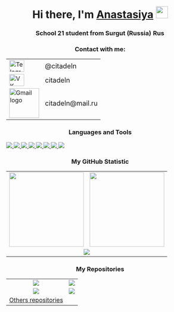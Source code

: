 <!-- Приветствие -->

<h1 align="center">Hi there, I'm <a href="https://github.com/citadeln" target="_blank">Anastasiya</a>
<img src="https://github.com/blackcater/blackcater/raw/main/images/Hi.gif" height="32"/></h1>
<h3 align="center">School 21 student from Surgut (Russia) <img src="https://usagif.com/wp-content/uploads/gifs/russian-flag-6.gif" alt="Russian flag" width="32" height="16"></h3>

<!-- Контакты -->
<div align="center">
  <h3>Contact with me:</h3>
  <table>
    <tr>
      <td>
        <a href="https://t.me/citadeln" target="_blank" style="text-decoration: none;">
          <img src="https://upload.wikimedia.org/wikipedia/commons/thumb/8/82/Telegram_logo.svg/1200px-Telegram_logo.svg.png" alt="Telegram logo" width="40" height="32">
        </a>
      </td>
      <td>
        <a href="https://t.me/citadeln" target="_blank" style="text-decoration: none;">
          <span style="font-size: 18px; vertical-align: middle;">@citadeln</span>
        </a>
      </td>
    </tr>
    <tr>
      <td>
        <a href="https://vk.com/citadeln" target="_blank" style="text-decoration: none;">
          <img src="https://upload.wikimedia.org/wikipedia/commons/2/21/VK.com-logo.svg" alt="VK logo" width="40" height="32">
        </a>
      </td>
      <td>
        <a href="https://vk.com/citadeln" target="_blank" style="text-decoration: none;">
          <span style="font-size: 18px; vertical-align: middle;">citadeln</span>
        </a>
      </td>
    </tr>
    <tr>
      <td>
        <a href="mailto:citadeln@mail.ru" style="text-decoration: none;">
          <img src="https://i.ytimg.com/vi/AvvehSRktwg/maxresdefault.jpg" alt="Gmail logo" width="80">
        </a>
      </td>
      <td>
        <a href="mailto:citadeln@mail.ru" style="text-decoration: none;">
          <span style="font-size: 18px; vertical-align: middle;">citadeln@mail.ru</span>
        </a>
      </td>
    </tr>
  </table>
</div>

<!-- Языки и инструменты -->
<p align="center">
  <h3 align="center">Languages and Tools</h3>
  <p>
    <a href="https://www.cprogramming.com/">
      <img src="https://img.shields.io/badge/C-%2300599C.svg?style=for-the-badge&logo=c&logoColor=white" />
    </a>
    <a href="https://www.cplusplus.com/">
      <img src="https://img.shields.io/badge/C%2B%2B-00599C?style=for-the-badge&logo=c%2B%2B&logoColor=white" />
    </a>
    <a href="https://www.gnu.org/software/bash/">
      <img src="https://img.shields.io/badge/Bash-%234EAA25.svg?style=for-the-badge&logo=gnu-bash&logoColor=white" />
    </a>
    <a href="https://www.postgresql.org/">
      <img src="https://img.shields.io/badge/PostgreSQL-%23316192.svg?style=for-the-badge&logo=postgresql&logoColor=white" />
    </a>
    <a href="https://code.visualstudio.com/">
      <img src="https://img.shields.io/badge/VSCode-%23007ACC.svg?style=for-the-badge&logo=visual-studio-code&logoColor=white" />
    </a>
    <a href="https://www.linux.org/">
      <img src="https://img.shields.io/badge/Linux-FCC624?style=for-the-badge&logo=linux&logoColor=black" />
    </a>
    <a href="https://github.com/features/actions">
      <img src="https://img.shields.io/badge/CICD-2088FF?style=for-the-badge&logo=github-actions&logoColor=white" />
    </a>
    <a href="https://www.docker.com/">
      <img src="https://img.shields.io/badge/Docker-%230db7ed.svg?style=for-the-badge&logo=docker&logoColor=white" />
    </a>
  </p>
</p>


<!-- Статистика -->
<p align="center">
  <h3 align="center">My GitHub Statistic</h3>
  <table>
    <tr>
      <td align="center">
          <img height="200" src="https://github-readme-stats.vercel.app/api?username=citadeln&theme=algolia" />
        </a>
      </td>
      <td align="center">
          <img height="200" src="https://github-readme-stats.vercel.app/api/top-langs?username=citadeln&layout=compact&langs_count=8&card_width=440&theme=algolia" />
        </a>
      </td>
    </tr>
    <tr>
      <td colspan="2" align="center">
        <img src="https://github-readme-streak-stats.herokuapp.com?user=citadeln&theme=algolia&card_width=950" />
      </td>
    </tr>
  </table>
</p>

<!-- Репозитории -->
<p align="center">
  <h3 align="center">My Repositories</h3>
  <table>
    <tr>
      <td align="center">
        <a href="https://github.com/citadeln/C5_s21_decimal-1">
          <img src="https://github-readme-stats.vercel.app/api/pin/?username=citadeln&repo=C5_s21_decimal-1&theme=algolia" />
        </a>
      </td>
      <td align="center">
        <a href="https://github.com/citadeln/C7_BrickGame_v1.0-1">
          <img src="https://github-readme-stats.vercel.app/api/pin/?username=citadeln&repo=C7_BrickGame_v1.0-1&theme=algolia" />
        </a>
      </td>
    </tr>
    <tr>
      <td align="center">
        <a href="https://github.com/citadeln/CPP1_s21_matrixplus-1">
          <img src="https://github-readme-stats.vercel.app/api/pin/?username=citadeln&repo=CPP1_s21_matrixplus-1&theme=algolia" />
        </a>
      </td>
      <td align="center">
        <a href="https://github.com/citadeln/SQL_pool">
          <img src="https://github-readme-stats.vercel.app/api/pin/?username=citadeln&repo=SQL_pool&theme=algolia" />
        </a>
      </td>
    </tr>
    <tr>
      <td align="center">
        <a href="https://github.com/citadeln?tab=repositories">
          Others repositories
        </a>
      </td>
    </tr>
  </table>
</p>
